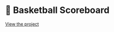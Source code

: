 <h1>🏀 Basketball Scoreboard</h1>

<body><a href="https://dazzling-biscochitos-2ba61d.netlify.app/" target="_blank">View the project</a></body>

